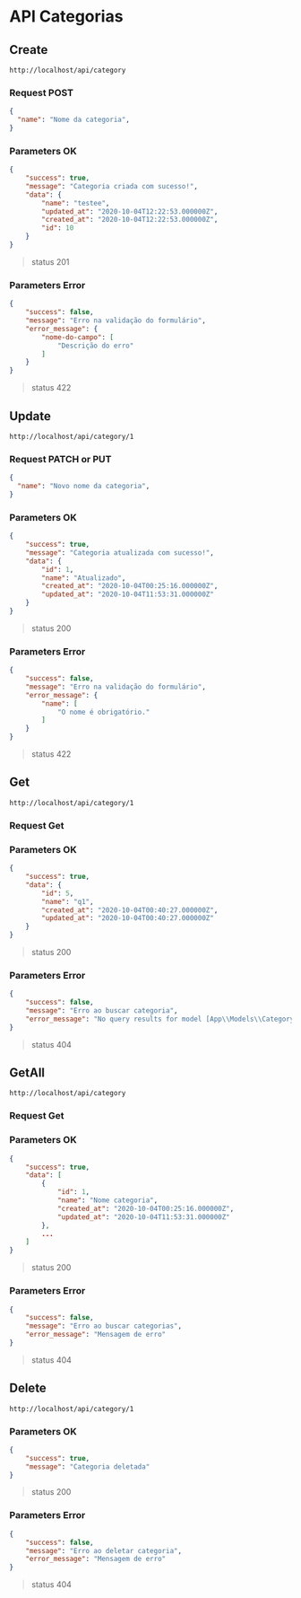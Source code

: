 # API Categorias

## Create

```url
http://localhost/api/category
```

### Request POST

```json
{
  "name": "Nome da categoria",
}
```

### Parameters OK
```json
{
    "success": true,
    "message": "Categoria criada com sucesso!",
    "data": {
        "name": "testee",
        "updated_at": "2020-10-04T12:22:53.000000Z",
        "created_at": "2020-10-04T12:22:53.000000Z",
        "id": 10
    }
}
```
> status 201

### Parameters Error
```json
{
    "success": false,
    "message": "Erro na validação do formulário",
    "error_message": {
        "nome-do-campo": [
            "Descrição do erro"
        ]
    }
}
```
> status 422

## Update

```url
http://localhost/api/category/1
```
### Request PATCH or PUT

```json
{
  "name": "Novo nome da categoria",
}
```

### Parameters OK
```json
{
    "success": true,
    "message": "Categoria atualizada com sucesso!",
    "data": {
        "id": 1,
        "name": "Atualizado",
        "created_at": "2020-10-04T00:25:16.000000Z",
        "updated_at": "2020-10-04T11:53:31.000000Z"
    }
}
```
> status 200

### Parameters Error
```json
{
    "success": false,
    "message": "Erro na validação do formulário",
    "error_message": {
        "name": [
            "O nome é obrigatório."
        ]
    }
}
```
> status 422

## Get

```url
http://localhost/api/category/1
```
### Request Get

### Parameters OK
```json
{
    "success": true,
    "data": {
        "id": 5,
        "name": "q1",
        "created_at": "2020-10-04T00:40:27.000000Z",
        "updated_at": "2020-10-04T00:40:27.000000Z"
    }
}
```
> status 200

### Parameters Error
```json
{
    "success": false,
    "message": "Erro ao buscar categoria",
    "error_message": "No query results for model [App\\Models\\Category] 55"
}
```
> status 404

## GetAll

```url
http://localhost/api/category
```
### Request Get

### Parameters OK
```json
{
    "success": true,
    "data": [
        {
            "id": 1,
            "name": "Nome categoria",
            "created_at": "2020-10-04T00:25:16.000000Z",
            "updated_at": "2020-10-04T11:53:31.000000Z"
        },
        ...
    ]
}
```
> status 200

### Parameters Error
```json
{
    "success": false,
    "message": "Erro ao buscar categorias",
    "error_message": "Mensagem de erro"
}
```
> status 404

## Delete

```url
http://localhost/api/category/1
```
### Parameters OK
```json
{
    "success": true,
    "message": "Categoria deletada"
}
```
> status 200

### Parameters Error
```json
{
    "success": false,
    "message": "Erro ao deletar categoria",
    "error_message": "Mensagem de erro"
}
```
> status 404
